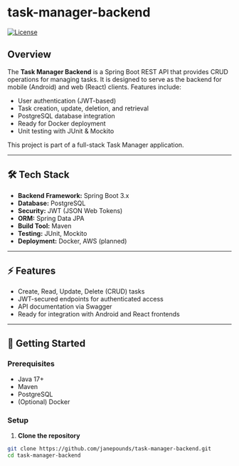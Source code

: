# task-manager-backend

[![License](https://img.shields.io/badge/license-MIT-green)](LICENSE)

## Overview
The **Task Manager Backend** is a Spring Boot REST API that provides CRUD operations for managing tasks. It is designed to serve as the backend for mobile (Android) and web (React) clients. Features include:

- User authentication (JWT-based)
- Task creation, update, deletion, and retrieval
- PostgreSQL database integration
- Ready for Docker deployment
- Unit testing with JUnit & Mockito

This project is part of a full-stack Task Manager application.

---

## 🛠 Tech Stack
- **Backend Framework:** Spring Boot 3.x  
- **Database:** PostgreSQL  
- **Security:** JWT (JSON Web Tokens)  
- **ORM:** Spring Data JPA  
- **Build Tool:** Maven  
- **Testing:** JUnit, Mockito  
- **Deployment:** Docker, AWS (planned)

---

## ⚡ Features
- Create, Read, Update, Delete (CRUD) tasks  
- JWT-secured endpoints for authenticated access  
- API documentation via Swagger  
- Ready for integration with Android and React frontends  

---

## 🚀 Getting Started

### Prerequisites
- Java 17+
- Maven
- PostgreSQL
- (Optional) Docker

### Setup

1. **Clone the repository**
```bash
git clone https://github.com/janepounds/task-manager-backend.git
cd task-manager-backend
